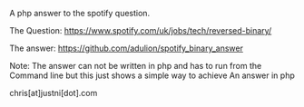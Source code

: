 
A php answer to the spotify question.

The Question:
https://www.spotify.com/uk/jobs/tech/reversed-binary/

The answer:
https://github.com/adulion/spotify_binary_answer

Note:
The answer can not be written in php and has to run from the
Command line but this just shows a simple way to achieve 
An answer in php

chris[at]justni[dot].com
